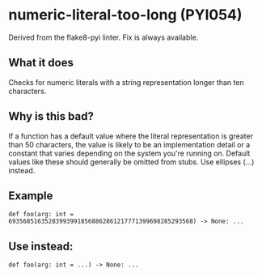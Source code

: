 # numeric-literal-too-long (PYI054)
Derived from the flake8-pyi linter.
Fix is always available.
## What it does
Checks for numeric literals with a string representation longer than ten
characters.
## Why is this bad?
If a function has a default value where the literal representation is
greater than 50 characters, the value is likely to be an implementation
detail or a constant that varies depending on the system you're running on.
Default values like these should generally be omitted from stubs. Use
ellipses (...) instead.
## Example
```
def foo(arg: int = 693568516352839939918568862861217771399698285293568) -> None: ...
```
## Use instead:
```
def foo(arg: int = ...) -> None: ...
```